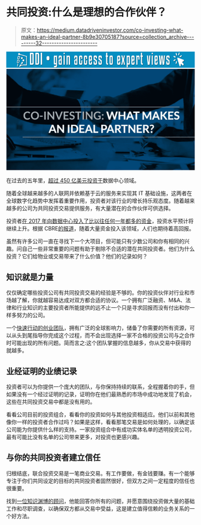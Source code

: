 # 共同投资:什么是理想的合作伙伴？

> 原文：<https://medium.datadriveninvestor.com/co-investing-what-makes-an-ideal-partner-8b9e30705187?source=collection_archive---------32----------------------->

[![](img/e2dcb9b51a498c6209035a10cf52c11c.png)](http://www.track.datadriveninvestor.com/1B9E)![](img/240a6b581d202b4012b1975a4316207f.png)

在过去的五年里，[超过 450 亿美元投资于](http://www.tagonline.org/files/documents/WGL-Industry-Resources/Data-Centers/US-Data-Center-Trends-Report--H1-2017.pdf)数据中心领域。

随着全球越来越多的人联网并依赖基于云的服务来实现其 IT 基础设施，这两者在全球数字化趋势中发挥着重要作用，投资者对该行业的增长持乐观态度。随着越来越多的公司为共同投资交易提供服务，有大量潜在的合作伙伴可供选择。

投资者[在 2017 年向数据中心投入了比以往任何一年都多的资金](http://www.datacenterknowledge.com/deals/data-center-investment-us-year-already-beats-all-records)，投资水平预计将继续上升。根据 CBRE[的报道](https://www.datacenterknowledge.com/business/money-keeps-flowing-us-data-center-market-despite-rough-year-reits)，随着大量资金投入该领域，人们也期待着高回报。

虽然有许多公司一直在寻找下一个大项目，但可能只有少数公司和你有相同的兴趣。问自己一些非常重要的问题有助于剔除不合适的潜在共同投资者。他们为什么投资？它们给物业或交易带来了什么价值？他们的记录如何？

## **知识就是力量**

仅仅确定哪些投资公司有共同投资交易的经验是不够的。你的投资伙伴对行业和市场越了解，你就越容易达成对双方都合适的协议。一个拥有广泛融资、M&A、法律和行业知识的主要投资者所能提供的远不止一个只是寻求回报而没有付出和你一样多努力的公司。

一个[快速行动的创业团队](http://chirisa.com/)，拥有广泛的全球影响力，储备了你需要的所有资源，可以从头到尾指导你完成这个过程，而不会出现选择一家不合格的投资公司与之合作时可能出现的所有问题。简而言之:这个团队掌握的信息越多，你从交易中获得的就越多。

## **业经证明的业绩记录**

投资者可以为你提供一个庞大的团队，与你保持持续的联系，全程握着你的手，但如果没有一个经过证明的记录，证明你在他们最熟悉的市场中成功地发现了机会，这些在共同投资交易中都是没有用的。

看看公司目前的投资组合，看看你的投资如何与其他投资相适应。他们以前和其他像你一样的投资者合作过吗？如果是这样，看看那笔交易是如何处理的，以确定该公司能为你提供什么样的支持。一家投资组合中有成功实体名单的透明投资公司，最有可能比没有名单的公司带来更多，对投资也更感兴趣。

## **与你的共同投资者建立信任**

归根结底，联合投资交易是一笔商业交易。有工作要做，有金钱要赚。有一个能够专注于你们共同设定的目标的共同投资者固然很好，但双方之间一定程度的信任也很重要。

找到[一位知识渊博的顾问](https://www.linkedin.com/in/steve-friedman-0785bb/)，他能回答你所有的问题，并愿意围绕投资做大量的基础工作和尽职调查，以确保双方都从交易中受益，这是建立值得信赖的业务关系的一个好方法。